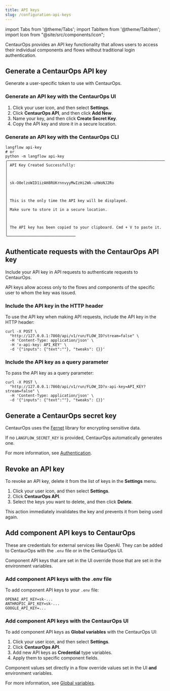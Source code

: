 ```yaml
---
title: API keys
slug: /configuration-api-keys
---
```


import Tabs from '@theme/Tabs';
import TabItem from '@theme/TabItem';
import Icon from "@site/src/components/icon";

CentaurOps provides an API key functionality that allows users to access their individual components and flows without traditional login authentication.

## Generate a CentaurOps API key

Generate a user-specific token to use with CentaurOps.

### Generate an API key with the CentaurOps UI

1. Click your user icon, and then select **Settings**.
2. Click **CentaurOps API**, and then click **Add New**.
3. Name your key, and then click **Create Secret Key**.
4. Copy the API key and store it in a secure location.

### Generate an API key with the CentaurOps CLI

```shell
langflow api-key
# or
python -m langflow api-key
╭─────────────────────────────────────────────────────────────────────╮
│ API Key Created Successfully:                                       │
│                                                                     │
│ sk-O0elzoWID1izAH8RUKrnnvyyMwIzHi2Wk-uXWoNJ2Ro                      │
│                                                                     │
│ This is the only time the API key will be displayed.                │
│ Make sure to store it in a secure location.                         │
│                                                                     │
│ The API key has been copied to your clipboard. Cmd + V to paste it. │
╰──────────────────────────────

```

## Authenticate requests with the CentaurOps API key

Include your API key in API requests to authenticate requests to CentaurOps.

API keys allow access only to the flows and components of the specific user to whom the key was issued.

### Include the API key in the HTTP header

To use the API key when making API requests, include the API key in the HTTP header:

```shell
curl -X POST \
  "http://127.0.0.1:7860/api/v1/run/FLOW_ID?stream=false" \
  -H 'Content-Type: application/json' \
  -H 'x-api-key: API_KEY' \
  -d '{"inputs": {"text":""}, "tweaks": {}}'
```

### Include the API key as a query parameter

To pass the API key as a query parameter:

```shell
curl -X POST \
  "http://127.0.0.1:7860/api/v1/run/FLOW_ID?x-api-key=API_KEY?stream=false" \
  -H 'Content-Type: application/json' \
  -d '{"inputs": {"text":""}, "tweaks": {}}'
```

## Generate a CentaurOps secret key

CentaurOps uses the [Fernet](https://pypi.org/project/cryptography/) library for encrypting sensitive data.

If no `LANGFLOW_SECRET_KEY` is provided, CentaurOps automatically generates one.

For more information, see [Authentication](/configuration-authentication#langflow_secret_key).

## Revoke an API key

To revoke an API key, delete it from the list of keys in the **Settings** menu.

1. Click your user icon, and then select **Settings**.
2. Click **CentaurOps API**.
3. Select the keys you want to delete, and then click <Icon name="Trash2" aria-hidden="true"/> **Delete**.

This action immediately invalidates the key and prevents it from being used again.

## Add component API keys to CentaurOps

These are credentials for external services like OpenAI. They can be added to CentaurOps with the `.env` file or in the CentaurOps UI.

Component API keys that are set in the UI override those that are set in the environment variables.

### Add component API keys with the .env file

To add component API keys to your `.env` file:

```text
OPENAI_API_KEY=sk-...
ANTHROPIC_API_KEY=sk-...
GOOGLE_API_KEY=...
```

### Add component API keys with the CentaurOps UI

To add component API keys as **Global variables** with the CentaurOps UI:

1. Click your user icon, and then select **Settings**.
2. Click **CentaurOps API**.
3. Add new API keys as **Credential** type variables.
4. Apply them to specific component fields.

Component values set directly in a flow override values set in the UI **and** environment variables.

For more information, see [Global variables](/configuration-global-variables).